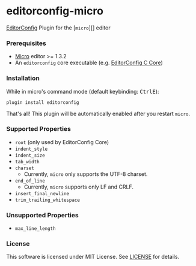 # editorconfig-micro

[EditorConfig][] Plugin for the [`micro`][] editor


### Prerequisites

* [Micro][micro] editor >= 1.3.2
* An `editorconfig` core executable (e.g. [EditorConfig C Core][])


### Installation

While in micro's command mode (default keybinding: <kbd>CtrlE</kbd>):

`plugin install editorconfig`

That's all! This plugin will be automatically enabled after you restart `micro`.


### Supported Properties

* `root` (only used by EditorConfig Core)
* `indent_style`
* `indent_size`
* `tab_width`
* `charset`
  * Currently, `micro` only supports the UTF-8 charset.
* `end_of_line`
  * Currently, `micro` supports only LF and CRLF.
* `insert_final_newline`
* `trim_trailing_whitespace`


### Unsupported Properties

* `max_line_length`


### License

This software is licensed under MIT License.
See [LICENSE](LICENSE) for details.

[micro]: https://micro-editor.github.io
[EditorConfig]: http://editorconfig.org
[EditorConfig C Core]: https://github.com/editorconfig/editorconfig-core-c
